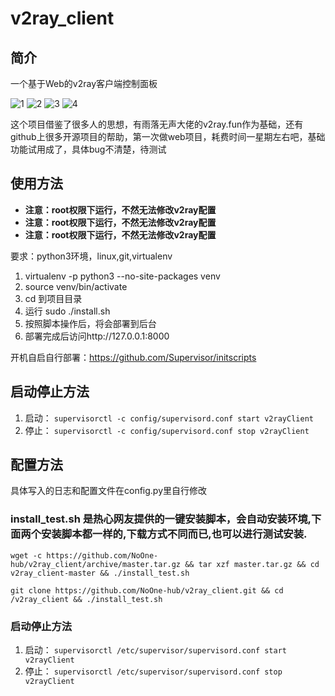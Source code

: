 # v2ray_client
## 简介

一个基于Web的v2ray客户端控制面板

![1](https://github.com/NoOne-hub/v2ray_client/blob/master/images/1.png
)
![2](https://github.com/NoOne-hub/v2ray_client/blob/master/images/2.png
)
![3](https://github.com/NoOne-hub/v2ray_client/blob/master/images/3.png
)
![4](https://github.com/NoOne-hub/v2ray_client/blob/master/images/4.png
)

这个项目借鉴了很多人的思想，有雨落无声大佬的v2ray.fun作为基础，还有github上很多开源项目的帮助，第一次做web项目，耗费时间一星期左右吧，基础功能试用成了，具体bug不清楚，待测试

## 使用方法
- **注意：root权限下运行，不然无法修改v2ray配置**
- **注意：root权限下运行，不然无法修改v2ray配置**
- **注意：root权限下运行，不然无法修改v2ray配置**

要求：python3环境，linux,git,virtualenv

1. virtualenv -p python3 --no-site-packages venv
2. source venv/bin/activate
3. cd 到项目目录
4. 运行 sudo ./install.sh
5. 按照脚本操作后，将会部署到后台
6. 部署完成后访问http://127.0.0.1:8000

开机自启自行部署：https://github.com/Supervisor/initscripts

## 启动停止方法
1. 启动： `supervisorctl -c config/supervisord.conf start v2rayClient`
2. 停止： `supervisorctl -c config/supervisord.conf stop v2rayClient`


## 配置方法

具体写入的日志和配置文件在config.py里自行修改



### install_test.sh 是热心网友提供的一键安装脚本，会自动安装环境,下面两个安装脚本都一样的,下载方式不同而已,也可以进行测试安装.

``` 
wget -c https://github.com/NoOne-hub/v2ray_client/archive/master.tar.gz && tar xzf master.tar.gz && cd v2ray_client-master && ./install_test.sh
```

```
git clone https://github.com/NoOne-hub/v2ray_client.git && cd /v2ray_client && ./install_test.sh
```

### 启动停止方法
1. 启动： `supervisorctl /etc/supervisor/supervisord.conf start v2rayClient`
2. 停止： `supervisorctl /etc/supervisor/supervisord.conf stop v2rayClient`


